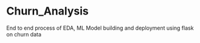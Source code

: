 # Churn_Analysis
End to end process of EDA, ML Model building and deployment using flask  
on churn data 
